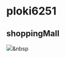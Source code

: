 # ploki6251
## shoppingMall
<img src="https://img.shields.io/badge/Python-3766AB?style=flat-square&logo=Python&logoColor=white"/></a>&nbsp 
